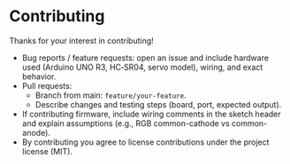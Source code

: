 # Contributing

Thanks for your interest in contributing!

- Bug reports / feature requests: open an issue and include hardware used (Arduino UNO R3, HC‑SR04, servo model), wiring, and exact behavior.
- Pull requests:
  - Branch from main: `feature/your-feature`.
  - Describe changes and testing steps (board, port, expected output).
- If contributing firmware, include wiring comments in the sketch header and explain assumptions (e.g., RGB common-cathode vs common-anode).
- By contributing you agree to license contributions under the project license (MIT).